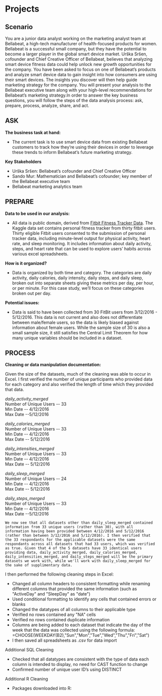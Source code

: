 # Projects

## Scenario

You are a junior data analyst working on the marketing analyst team at Bellabeat, a high-tech manufacturer of health-focused products for women. Bellabeat is a successful small company, but they have the potential to become a larger player in the global smart device market. Urška Sršen, cofounder and Chief Creative Officer of Bellabeat, believes that analyzing smart device fitness data could help unlock new growth opportunities for the company. You have been asked to focus on one of Bellabeat’s products and analyze smart device data to gain insight into how consumers are using their smart devices. The insights you discover will then help guide marketing strategy for the company. You will present your analysis to the Bellabeat executive team along with your high-level recommendations for Bellabeat’s marketing strategy.In order to answer the key business questions, you will follow the steps of the
data analysis process: ask, prepare, process, analyze, share, and act.

## ASK
    
**The business task at hand:** 
   
- The current task is to use smart device data from existing Bellabeat customers to track how they’re using their devices in order to leverage these trends to inform Bellabeat’s future marketing strategy.
   
**Key Stakeholders**
   
- Urška Sršen: Bellabeat’s cofounder and Chief Creative Officer <br>
- Sando Mur: Mathematician and Bellabeat’s cofounder; key member of the Bellabeat executive team <br>
- Bellabeat marketing analytics team

## PREPARE

**Data to be used in our analysis:**
   
- All data is public domain, derived from [Fitbit Fitness Tracker Data](https://www.kaggle.com/datasets/arashnic/fitbit). The Kaggle data set contains personal fitness tracker from thirty fitbit users. Thirty eligible Fitbit users consented to the submission of personal tracker data, including minute-level output for physical activity, heart rate, and sleep monitoring. It includes information about daily activity, steps, and heart rate that can be used to explore users’ habits across various excel spreadsheets.

**How is it organized?** 
   
- Data is organized by both time and category. The categories are daily activity, daily calories, daily intensity, daily steps, and daily sleep, broken out into separate sheets giving these metrics per day, per hour, or per minute. For this case study, we’ll focus on these categories broken out per day. 
   
**Potential issues:**
   
- Data is said to have been collected from 30 FitBit users from 3/12/2016 - 5/12/2016. This data is not current and also does not differentiate between male/female users, so the data is likely biased against information about female users. While the sample size of 30 is also a small sample size, it still satisfies the Central Limit Theorem for how many unique variables should be included in a dataset.

## PROCESS

**Cleaning or data manipulation documentation:**

Given the size of the datasets, much of the cleaning was able to occur in Excel. I first verified the number of unique participants who provided data for each category and also verified the length of time which they provided that data. 

*daily_activity_merged* <br>
    Number of Unique Users -- 33 <br>
    Min Date -- 4/12/2016 <br>
    Max Date --5/12/2016 <br>

*daily_calories_merged* <br>
    Number of Unique Users -- 33 <br>
    Min Date -- 4/12/2016 <br>
    Max Date -- 5/12/2016 <br>

*daily_intensities_merged* <br>
    Number of Unique Users -- 33 <br>
    Min Date -- 4/12/2016 <br>
    Max Date -- 5/12/2016 <br>

*daily_sleep_merged* <br>
    Number of Unique Users -- 24 <br>
    Min Date -- 4/12/2016 <br>
    Max Date -- 5/12/2016 <br>

*daily_steps_merged* <br>
    Number of Unique Users -- 33 <br>
    Min Date -- 4/12/2016 <br>
    Max Date --5/12/2016 <br>
    
    We now see that all datasets other than daily_sleep_merged contained information from 33 unique users (rather than 30), with all information having been provided between 4/12/2016 and 5/12/2016 (rather than between 3/12/2016 and 5/12/2016). I then verified that the 33 respondants for the applicable datasets were the same respondants across all datasets that had 33 users, which was verified as true. Given that 4 of the 5 datasets have 33 identical users providing data, daily_activity_merged, daily_calories_merged, daily_intensities_merged, and daily_steps_merged will be the primary datasets we work with, while we'll work with daily_sleep_merged for the sake of supplimentary data.

I then performed the following cleaning steps in Excel: 

- Changed all column headers to consistent formatting while renaming different columns that provided the same information (such as "ActiveDay" and "SleepDay" as "date")
- Used conditional formatting to identify any cells that contained errors or blanks 
- Changed the datatypes of all columns to their applicable type
- Verified no rows contained any "NA" cells 
- Verified no rows contained duplicate information 
- Columns are being added to each dataset that indicate the day of the week that the data was collected using the following formula: =CHOOSE(WEEKDAY(B2),"Sun","Mon","Tue","Wed","Thu","Fri","Sat")
- I then saved all spreadsheets as .csv for data import 

Additional SQL Cleaning  

- Checked that all datatypes are consistent with the type of data each column is intended to display, no need for CAST function to change 
- Confirmed number of unique user ID’s using DISTINCT 

Additional R Cleaning 

- Packages downloaded into R:
